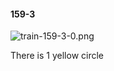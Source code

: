 #### 159-3
![train-159-3-0.png](https://github.com/lil-lab/nlvr/raw/master/nlvr/train/images/13/train-159-3-0.png "train-159-3-0.png")

There is 1 yellow circle